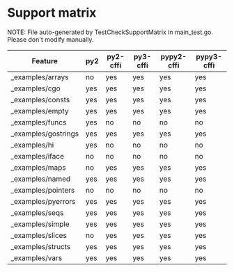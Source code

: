 # Support matrix

NOTE: File auto-generated by TestCheckSupportMatrix in main_test.go. Please
don't modify manually.

Feature |py2 | py2-cffi | py3-cffi | pypy2-cffi | pypy3-cffi
--- | --- | --- | --- | --- | ---
_examples/arrays | no | yes | yes | yes | yes
_examples/cgo | yes | yes | yes | yes | yes
_examples/consts | yes | yes | yes | yes | yes
_examples/empty | yes | yes | yes | yes | yes
_examples/funcs | yes | no | no | no | no
_examples/gostrings | yes | yes | yes | yes | yes
_examples/hi | yes | no | no | no | no
_examples/iface | no | no | no | no | no
_examples/maps | no | yes | yes | yes | yes
_examples/named | yes | yes | yes | yes | yes
_examples/pointers | no | no | no | no | no
_examples/pyerrors | yes | yes | yes | yes | yes
_examples/seqs | yes | yes | yes | yes | yes
_examples/simple | yes | yes | yes | yes | yes
_examples/slices | no | yes | yes | yes | yes
_examples/structs | yes | yes | yes | yes | yes
_examples/vars | yes | yes | yes | yes | yes
